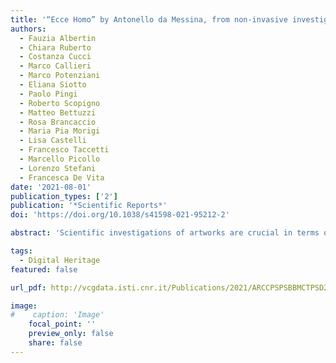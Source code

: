```yaml
---
title: '“Ecce Homo” by Antonello da Messina, from non-invasive investigations to data fusion and dissemination'
authors:
  - Fauzia Albertin
  - Chiara Ruberto
  - Costanza Cucci
  - Marco Callieri
  - Marco Potenziani
  - Eliana Siotto
  - Paolo Pingi
  - Roberto Scopigno
  - Matteo Bettuzzi
  - Rosa Brancaccio
  - Maria Pia Morigi
  - Lisa Castelli
  - Francesco Taccetti
  - Marcello Picollo
  - Lorenzo Stefani
  - Francesca De Vita
date: '2021-08-01'
publication_types: ['2']
publication: '*Scientific Reports*'
doi: 'https://doi.org/10.1038/s41598-021-95212-2'

abstract: 'Scientific investigations of artworks are crucial in terms of preservation since they provide a measurable evaluation of the materials and the state of conservation. This is the case of Antonello da Messina''s painting ''Ecce Homo'': its delicate state of conservation, with the need for constant monitoring, required a broad and in-depth diagnostic campaign to support the restorers. The project was carried out entirely in situ using non-invasive cutting-edge techniques and proposes a multimodal and data-centric approach, integrating 3D and 2D methodologies. The surface irregularities and the support were analysed with a structured-light 3D scanner and X-ray tomography. The painting materials were investigated with X-ray fluorescence scanning (MA-XRF) and reflectance hyperspectral imaging (HSI). Primarily, the data were jointly used for a scientific scope and provided new knowledge of the painting in terms of materials and painting techniques. In addition, two web-based interactive platforms were developed: one to provide restorers and experts with a new perspective of the hidden geometries of the painting, and the other targeted at the general public for dissemination purposes. The results of the Ecce Homo scientific analysis were exhibited, using a touch-screen interface, and developed for different user levels, from adults to kids.'

tags:
  - Digital Heritage
featured: false

url_pdf: http://vcgdata.isti.cnr.it/Publications/2021/ARCCPSPSBBMCTPSD21/Albertin_et_al-2021-Scientific_Reports.pdf

image:
#    caption: 'Image'
    focal_point: ''
    preview_only: false
    share: false
---
```

<!--
{{< figure src="http://vcgdata.isti.cnr.it/Publications/2021/ARCCPSPSBBMCTPSD21/Figure_1.png" >}}
{{< figure src="http://vcgdata.isti.cnr.it/Publications/2021/ARCCPSPSBBMCTPSD21/Figure_2.png" >}}
{{< figure src="http://vcgdata.isti.cnr.it/Publications/2021/ARCCPSPSBBMCTPSD21/Figure_3.png" >}}
{{< figure src="http://vcgdata.isti.cnr.it/Publications/2021/ARCCPSPSBBMCTPSD21/Figure_5_new.png" >}}
{{< figure src="http://vcgdata.isti.cnr.it/Publications/2021/ARCCPSPSBBMCTPSD21/Figure_6_new.png" >}}
{{< figure src="http://vcgdata.isti.cnr.it/Publications/2021/ARCCPSPSBBMCTPSD21/Figure_7.png" >}}
{{< figure src="http://vcgdata.isti.cnr.it/Publications/2021/ARCCPSPSBBMCTPSD21/Figure_8_new.png" >}}
{{< figure src="http://vcgdata.isti.cnr.it/Publications/2021/ARCCPSPSBBMCTPSD21/Figure_9.png" >}}
{{< figure src="http://vcgdata.isti.cnr.it/Publications/2021/ARCCPSPSBBMCTPSD21/Figure_10.png" >}}
{{< figure src="http://vcgdata.isti.cnr.it/Publications/2021/ARCCPSPSBBMCTPSD21/Figure_11.png" >}}
{{< figure src="http://vcgdata.isti.cnr.it/Publications/2021/ARCCPSPSBBMCTPSD21/Figure_12.png" >}}
{{< figure src="http://vcgdata.isti.cnr.it/Publications/2021/ARCCPSPSBBMCTPSD21/Figure_13_new.png" >}}
{{< figure src="http://vcgdata.isti.cnr.it/Publications/2021/ARCCPSPSBBMCTPSD21/Figure_14.png" >}}
-->